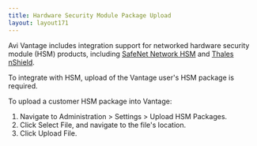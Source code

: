 ```yaml
---
title: Hardware Security Module Package Upload
layout: layout171
---
```

Avi Vantage includes integration support for networked hardware security module (HSM) products, including <a href="/docs/17.1//avi-vantage-integration-with-safenet-network-hsm">SafeNet Network HSM</a> and <a href="/docs/17.1/thales-nshield-integration-2">Thales nShield</a>.

To integrate with HSM, upload of the Vantage user's HSM package is required.

To upload a customer HSM package into Vantage:
<ol> 
 <li>Navigate to Administration &gt; Settings &gt; Upload HSM Packages.</li> 
 <li>Click Select File, and navigate to the file's location.</li> 
 <li>Click Upload File.</li> 
</ol> 
